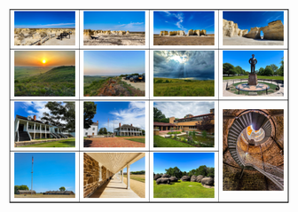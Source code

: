 <table align=center border="1">

<tr>

<td width="250"> <img src="../pics/ks_101.jpg" width="240" border=0 alt=""></img> </td>
<td width="250"> <img src="../pics/ks_102.jpg" width="240" border=0 alt=""></img> </td>
<td width="250"> <img src="../pics/ks_103.jpg" width="240" border=0 alt=""></img> </td>
<td width="250"> <img src="../pics/ks_104.jpg" width="240" border=0 alt=""></img> </td>

</tr>

<tr>

<td width="250"> <img src="../pics/ks_201.JPG" width="240" border=0 alt=""></img> </td>
<td width="250"> <img src="../pics/ks_202.JPG" width="240" border=0 alt=""></img> </td>
<td width="250"> <img src="../pics/ks_203.JPG" width="240" border=0 alt=""></img> </td>
<td width="250"> <img src="../pics/ks_204.JPG" width="240" border=0 alt=""></img> </td>

</tr>

<tr>

<td width="250"> <img src="../pics/ks_301.jpg" width="240" border=0 alt=""></img> </td>
<td width="250"> <img src="../pics/ks_302.jpg" width="240" border=0 alt=""></img> </td>
<td width="250"> <img src="../pics/ks_303.jpg" width="240" border=0 alt=""></img> </td>
<td width="250" rowspan="0"> <img src="../pics/ks_304.jpg" width="240" border=0 alt=""></img> </td>

</tr>

<tr>

<td width="250"> <img src="../pics/ks_401.jpg" width="240" border=0 alt=""></img> </td>
<td width="250"> <img src="../pics/ks_402.jpg" width="240" border=0 alt=""></img> </td>
<td width="250"> <img src="../pics/ks_403.jpg" width="240" border=0 alt=""></img> </td>

</tr>


</table>